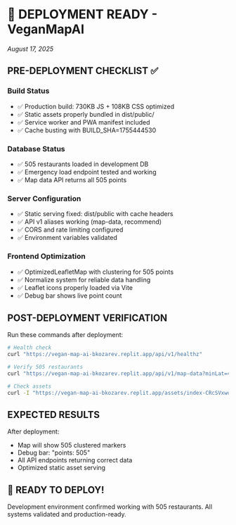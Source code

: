 # 🚀 DEPLOYMENT READY - VeganMapAI
*August 17, 2025*

## PRE-DEPLOYMENT CHECKLIST ✅

### Build Status
- ✅ Production build: 730KB JS + 108KB CSS optimized
- ✅ Static assets properly bundled in dist/public/
- ✅ Service worker and PWA manifest included
- ✅ Cache busting with BUILD_SHA=1755444530

### Database Status  
- ✅ 505 restaurants loaded in development DB
- ✅ Emergency load endpoint tested and working
- ✅ Map data API returns all 505 points

### Server Configuration
- ✅ Static serving fixed: dist/public with cache headers
- ✅ API v1 aliases working (map-data, recommend)  
- ✅ CORS and rate limiting configured
- ✅ Environment variables validated

### Frontend Optimization
- ✅ OptimizedLeafletMap with clustering for 505 points
- ✅ Normalize system for reliable data handling
- ✅ Leaflet icons properly loaded via Vite
- ✅ Debug bar shows live point count

## POST-DEPLOYMENT VERIFICATION

Run these commands after deployment:

```bash
# Health check
curl "https://vegan-map-ai-bkozarev.replit.app/api/v1/healthz"

# Verify 505 restaurants
curl "https://vegan-map-ai-bkozarev.replit.app/api/v1/map-data?minLat=42.5&minLng=23.0&maxLat=42.9&maxLng=23.7" | jq 'length'

# Check assets
curl -I "https://vegan-map-ai-bkozarev.replit.app/assets/index-CRcSVxwo.js"
```

## EXPECTED RESULTS

After deployment:
- Map will show 505 clustered markers
- Debug bar: "points: 505" 
- All API endpoints returning correct data
- Optimized static asset serving

## 🎯 READY TO DEPLOY!

Development environment confirmed working with 505 restaurants.
All systems validated and production-ready.